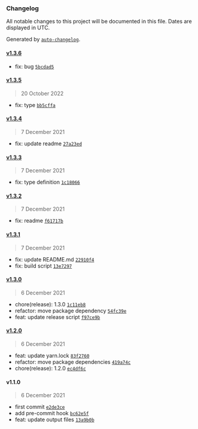 ### Changelog

All notable changes to this project will be documented in this file. Dates are displayed in UTC.

Generated by [`auto-changelog`](https://github.com/CookPete/auto-changelog).

#### [v1.3.6](https://github.com/sura0111/html-load-image/compare/v1.3.5...v1.3.6)

- fix: bug [`5bcdad5`](https://github.com/sura0111/html-load-image/commit/5bcdad583ecc983ead1484ef107fc02a178ab350)

#### [v1.3.5](https://github.com/sura0111/html-load-image/compare/v1.3.4...v1.3.5)

> 20 October 2022

- fix: type [`bb5cffa`](https://github.com/sura0111/html-load-image/commit/bb5cffad89741f916fa4cad98730791dadf5a14e)

#### [v1.3.4](https://github.com/sura0111/html-load-image/compare/v1.3.3...v1.3.4)

> 7 December 2021

- fix: update readme [`27a23ed`](https://github.com/sura0111/html-load-image/commit/27a23ed19ced929017ea94d685fc1d2f57a13fe2)

#### [v1.3.3](https://github.com/sura0111/html-load-image/compare/v1.3.2...v1.3.3)

> 7 December 2021

- fix: type definition [`1c18066`](https://github.com/sura0111/html-load-image/commit/1c180662b45a72433f05b0853b0f7d07262763c3)

#### [v1.3.2](https://github.com/sura0111/html-load-image/compare/v1.3.1...v1.3.2)

> 7 December 2021

- fix: readme [`f61717b`](https://github.com/sura0111/html-load-image/commit/f61717bc148a528b67fad3eced8235384bd3bc03)

#### [v1.3.1](https://github.com/sura0111/html-load-image/compare/v1.3.0...v1.3.1)

> 7 December 2021

- fix: update README.md [`22910f4`](https://github.com/sura0111/html-load-image/commit/22910f4dcff6b5c7c10f7521d0600bcad8c163e1)
- fix: build script [`13e7297`](https://github.com/sura0111/html-load-image/commit/13e7297a130ed4448ec227edfadba96bb4c0043e)

#### [v1.3.0](https://github.com/sura0111/html-load-image/compare/v1.2.0...v1.3.0)

> 6 December 2021

- chore(release): 1.3.0 [`1c11eb8`](https://github.com/sura0111/html-load-image/commit/1c11eb8dd04c4f06d6984e4235591f9daa157d01)
- refactor: move package dependency [`54fc39e`](https://github.com/sura0111/html-load-image/commit/54fc39ed86a04f3eb495cf271e203e538834dbdd)
- feat: update release script [`f97ce9b`](https://github.com/sura0111/html-load-image/commit/f97ce9b701a2906de1d62df40ea5040ec24435a2)

#### [v1.2.0](https://github.com/sura0111/html-load-image/compare/v1.1.0...v1.2.0)

> 6 December 2021

- feat: update yarn.lock [`83f2760`](https://github.com/sura0111/html-load-image/commit/83f2760db585928ddff7a6dffa8d035969a0dac3)
- refactor: move package dependencies [`419a74c`](https://github.com/sura0111/html-load-image/commit/419a74c4b3d85928032b9d2656b35a8196071268)
- chore(release): 1.2.0 [`ec4df6c`](https://github.com/sura0111/html-load-image/commit/ec4df6caa58810296e42255d2cf5006360429368)

#### v1.1.0

> 6 December 2021

- first commit [`e2de3ce`](https://github.com/sura0111/html-load-image/commit/e2de3ce98a1b9f035ac3b5eebd53de571decfe11)
- add pre-commit hook [`bc62e5f`](https://github.com/sura0111/html-load-image/commit/bc62e5f6c6ce3c02b6c1fe95e3f09568e136d213)
- feat: update output files [`13a9b0b`](https://github.com/sura0111/html-load-image/commit/13a9b0b944d10afb7b1872501f31ed022964783c)
